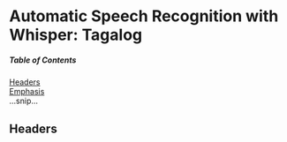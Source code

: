 # Automatic Speech Recognition with Whisper: Tagalog

##### Table of Contents  
[Headers](#headers)  
[Emphasis](#emphasis)  
...snip...    
<a name="headers"/>
## Headers

